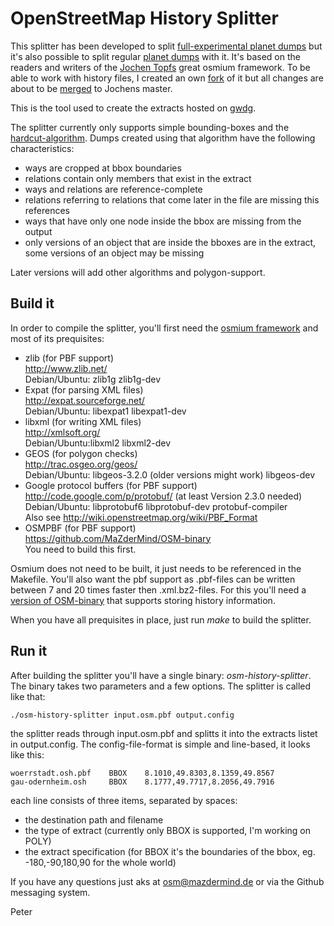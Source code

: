 # OpenStreetMap History Splitter
This splitter has been developed to split [full-experimental planet dumps](http://wiki.openstreetmap.org/wiki/Planet.osm/full) but it's also possible to split regular [planet dumps](http://wiki.openstreetmap.org/wiki/Planet.osm) with it. It's based on the readers and writers of the [Jochen Topfs](https://github.com/joto) great osmium framework. To be able to work with history files, I created an own [fork](https://github.com/MaZderMind/osmium) of it but all changes are about to be [merged](https://github.com/joto/osmium/pulls) to Jochens master.

This is the tool used to create the extracts hosted on [gwdg](http://ftp5.gwdg.de/pub/misc/openstreetmap/osm-full-history-extracts/).

The splitter currently only supports simple bounding-boxes and the [hardcut-algorithm](https://github.com/MaZderMind/osm-history-splitter/blob/master/hardcut.hpp). Dumps created using that algorithm have the following characteristics:

* ways are cropped at bbox boundaries
* relations contain only members that exist in the extract
* ways and relations are reference-complete
* relations referring to relations that come later in the file are missing this references
* ways that have only one node inside the bbox are missing from the output
* only versions of an object that are inside the bboxes are in the extract, some versions of an object may be missing

Later versions will add other algorithms and polygon-support.


## Build it
In order to compile the splitter, you'll first need the [osmium framework](https://github.com/MaZderMind/osmium) and most of its prequisites:

*   zlib (for PBF support)  
    http://www.zlib.net/  
    Debian/Ubuntu: zlib1g zlib1g-dev  
*   Expat (for parsing XML files)  
    http://expat.sourceforge.net/  
    Debian/Ubuntu: libexpat1 libexpat1-dev  
*   libxml (for writing XML files)  
    http://xmlsoft.org/  
    Debian/Ubuntu:libxml2 libxml2-dev
*   GEOS (for polygon checks)  
    http://trac.osgeo.org/geos/  
    Debian/Ubuntu: libgeos-3.2.0 (older versions might work) libgeos-dev  
*   Google protocol buffers (for PBF support)  
    http://code.google.com/p/protobuf/ (at least Version 2.3.0 needed)  
    Debian/Ubuntu: libprotobuf6 libprotobuf-dev protobuf-compiler  
    Also see http://wiki.openstreetmap.org/wiki/PBF_Format  
*   OSMPBF (for PBF support)  
    https://github.com/MaZderMind/OSM-binary  
    You need to build this first.  

Osmium does not need to be built, it just needs to be referenced in the Makefile. You'll also want the pbf support as .pbf-files can be written between 7 and 20 times faster then .xml.bz2-files. For this you'll need a [version of OSM-binary](https://github.com/MaZderMind/OSM-binary) that supports storing history information.

When you have all prequisites in place, just run *make* to build the splitter.

## Run it
After building the splitter you'll have a single binary: *osm-history-splitter*. The binary takes two parameters and a few options. The splitter is called like that:

    ./osm-history-splitter input.osm.pbf output.config

the splitter reads through input.osm.pbf and splitts it into the extracts listet in output.config. The config-file-format is simple and line-based, it looks like this: 

    woerrstadt.osh.pbf    BBOX    8.1010,49.8303,8.1359,49.8567
    gau-odernheim.osh     BBOX    8.1777,49.7717,8.2056,49.7916

each line consists of three items, separated by spaces:

* the destination path and filename
* the type of extract (currently only BBOX is supported, I'm working on POLY)
* the extract specification (for BBOX it's the boundaries of the bbox, eg. -180,-90,180,90 for the whole world)

If you have any questions just aks at osm@mazdermind.de or via the Github messaging system.

Peter

